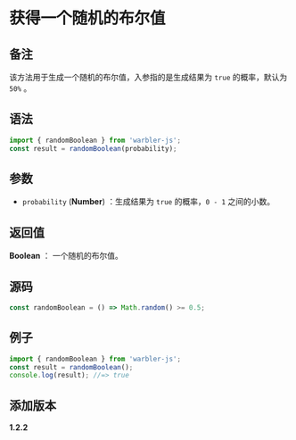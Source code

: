 # 获得一个随机的布尔值

## 备注

该方法用于生成一个随机的布尔值，入参指的是生成结果为 `true` 的概率，默认为 `50%` 。

## 语法

```js
import { randomBoolean } from 'warbler-js';
const result = randomBoolean(probability);
```

## 参数

- `probability` (**Number**) ：生成结果为 `true` 的概率，`0 - 1` 之间的小数。

## 返回值

**Boolean** ： 一个随机的布尔值。

## 源码

```js
const randomBoolean = () => Math.random() >= 0.5;
```

## 例子

```js
import { randomBoolean } from 'warbler-js';
const result = randomBoolean();
console.log(result); //=> true
```

## 添加版本

**1.2.2**
